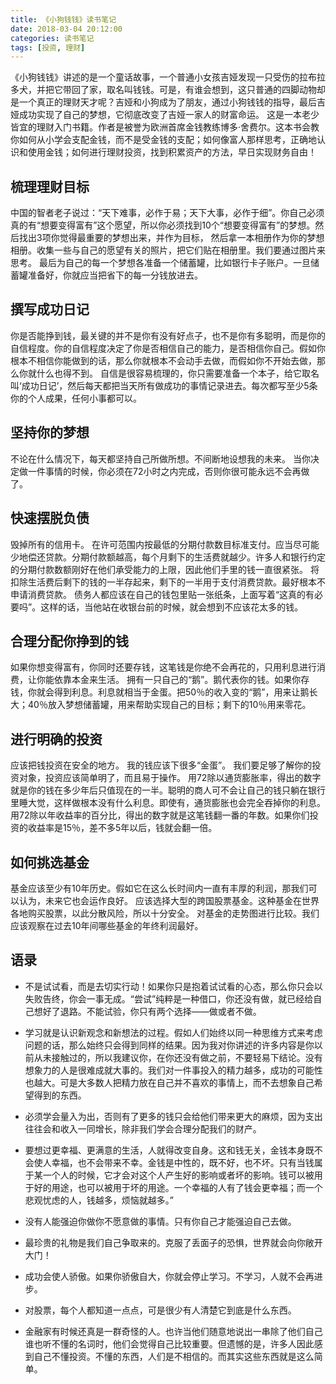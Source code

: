 ```yaml
---
title: 《小狗钱钱》读书笔记
date: 2018-03-04 20:12:00
categories: 读书笔记
tags: [投资, 理财]
---
```


《小狗钱钱》讲述的是一个童话故事，一个普通小女孩吉娅发现一只受伤的拉布拉多犬，并把它带回了家，取名叫钱钱。可是，有谁会想到，这只普通的四脚动物却是一个真正的理财天才呢？吉娅和小狗成为了朋友，通过小狗钱钱的指导，最后吉娅成功实现了自己的梦想，它彻底改变了吉娅一家人的财富命运。
这是一本老少皆宜的理财入门书籍。作者是被誉为欧洲首席金钱教练博多·舍费尔。这本书会教你如何从小学会支配金钱，而不是受金钱的支配；如何像富人那样思考，正确地认识和使用金钱；如何进行理财投资，找到积累资产的方法，早日实现财务自由！

<!--more-->

## 梳理理财目标
中国的智者老子说过：“天下难事，必作于易；天下大事，必作于细”。你自己必须真的有“想要变得富有”这个愿望，所以你必须找到10个“想要变得富有”的梦想。然后找出3项你觉得最重要的梦想出来，并作为目标，
然后拿一本相册作为你的梦想相册。收集一些与自己的愿望有关的照片，把它们贴在相册里。我们要通过图片来思考。
最后为自己的每一个梦想各准备一个储蓄罐，比如银行卡子账户。一旦储蓄罐准备好，你就应当把省下的每一分钱放进去。

## 撰写成功日记
你是否能挣到钱，最关键的并不是你有没有好点子，也不是你有多聪明，而是你的自信程度。你的自信程度决定了你是否相信自己的能力，是否相信你自己。假如你根本不相信你能做到的话，那么你就根本不会动手去做，而假如你不开始去做，那么你就什么也得不到。
自信是很容易梳理的，你只需要准备一个本子，给它取名叫‘成功日记’，然后每天都把当天所有做成功的事情记录进去。每次都写至少5条你的个人成果，任何小事都可以。

## 坚持你的梦想
不论在什么情况下，每天都坚持自己所做所想。不间断地设想我的未来。
当你决定做一件事情的时候，你必须在72小时之内完成，否则你很可能永远不会再做了。

## 快速摆脱负债
毁掉所有的信用卡。
在许可范围内按最低的分期付款数目标准支付。应当尽可能少地偿还贷款。分期付款额越高，每个月剩下的生活费就越少。许多人和银行约定的分期付款数额刚好在他们承受能力的上限，因此他们手里的钱一直很紧张。
将扣除生活费后剩下的钱的一半存起来，剩下的一半用于支付消费贷款。最好根本不申请消费贷款。
债务人都应该在自己的钱包里贴一张纸条，上面写着“这真的有必要吗”。这样的话，当他站在收银台前的时候，就会想到不应该花太多的钱。

## 合理分配你挣到的钱
如果你想变得富有，你同时还要存钱，这笔钱是你绝不会再花的，只用利息进行消费，让你能依靠本金来生活。
拥有一只自己的“鹅”。鹅代表你的钱。如果你存钱，你就会得到利息。利息就相当于金蛋。把50％的收入变的“鹅”，用来让鹅长大；40％放入梦想储蓄罐，用来帮助实现自己的目标；剩下的10％用来零花。

## 进行明确的投资
应该把钱投资在安全的地方。
我的钱应该下很多“金蛋”。
我们要足够了解你的投资对象，投资应该简单明了，而且易于操作。
用72除以通货膨胀率，得出的数字就是你的钱在多少年后只值现在的一半。聪明的商人可不会让自己的钱只躺在银行里睡大觉，这样做根本没有什么利息。即使有，通货膨胀也会完全吞掉你的利息。
用72除以年收益率的百分比，得出的数字就是这笔钱翻一番的年数。如果你们投资的收益率是15％，差不多5年以后，钱就会翻一倍。

## 如何挑选基金
基金应该至少有10年历史。假如它在这么长时间内一直有丰厚的利润，那我们可以认为，未来它也会运作良好。
应该选择大型的跨国股票基金。这种基金在世界各地购买股票，以此分散风险，所以十分安全。
对基金的走势图进行比较。我们应该观察在过去10年间哪些基金的年终利润最好。

## 语录
- 不是试试看，而是去切实行动！如果你只是抱着试试看的心态，那么你只会以失败告终，你会一事无成。“尝试”纯粹是一种借口，你还没有做，就已经给自己想好了退路。不能试验，你只有两个选择——做或者不做。

- 学习就是认识新观念和新想法的过程。假如人们始终以同一种思维方式来考虑问题的话，那么始终只会得到同样的结果。因为我对你讲述的许多内容是你以前从未接触过的，所以我建议你，在你还没有做之前，不要轻易下结论。没有想象力的人是很难成就大事的。我们对一件事投入的精力越多，成功的可能性也越大。可是大多数人把精力放在自己并不喜欢的事情上，而不去想象自己希望得到的东西。

- 必须学会量入为出，否则有了更多的钱只会给他们带来更大的麻烦，因为支出往往会和收入一同增长，除非我们学会合理分配我们的财产。

- 要想过更幸福、更满意的生活，人就得改变自身。这和钱无关，金钱本身既不会使人幸福，也不会带来不幸。金钱是中性的，既不好，也不坏。只有当钱属于某一个人的时候，它才会对这个人产生好的影响或者坏的影响。钱可以被用于好的用途，也可以被用于坏的用途。一个幸福的人有了钱会更幸福；而一个悲观忧虑的人，钱越多，烦恼就越多。”

- 没有人能强迫你做你不愿意做的事情。只有你自己才能强迫自己去做。

- 最珍贵的礼物是我们自己争取来的。克服了丢面子的恐惧，世界就会向你敞开大门！

- 成功会使人骄傲。如果你骄傲自大，你就会停止学习。不学习，人就不会再进步。

- 对股票，每个人都知道一点点，可是很少有人清楚它到底是什么东西。

- 金融家有时候还真是一群奇怪的人。也许当他们随意地说出一串除了他们自己谁也听不懂的名词时，他们会觉得自己比较重要。但遗憾的是，许多人因此感到自己不懂投资。不懂的东西，人们是不相信的。而其实这些东西就是这么简单。